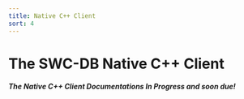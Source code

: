 ```yaml
---
title: Native C++ Client
sort: 4
---
```




# The SWC-DB Native C++ Client


#### *_The Native C++ Client Documentations In Progress and soon due!_*
